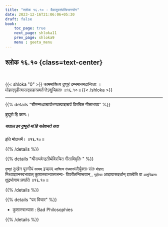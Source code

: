 ```yaml
---
title: "श्लोक १६.१० - दैवासुरसंपत्विभागयोग"
date: 2023-12-16T21:06:06+05:30
draft: false
book:
    toc_page: true
    next_page: shloka11
    prev_page: shloka9
    menu : geeta_menu
---
```




## श्लोक १६.१०  {class=text-center}

<br/>

{{< shloka  "0"  >}}
काममाश्रित्य दुष्पूरं दम्भमानमदान्विताः ।  
मोहाद्गृहीत्वासद्ग्राहान्प्रवर्तन्तेऽशुचिव्रताः ॥१६.१०॥
{{< /shloka >}}

---


{{% details "श्रीमन्मध्वाचार्यभगवत्पादाचर्य विरचित  गीताभाष्य" %}}

दुष्पूरो हि कामः।
##### पाताल इव दुष्पूरो मां हि क्लेशयते सदा 
इति मोक्षधर्मे। ॥१६.१०॥

{{% /details %}}


{{% details "श्रीराघवेन्द्रतीर्थविरचित गीताविवृतिः " %}}

`दुष्णूरं` दुःखेन पूरणीयं `कामम्` इच्छाम् 
`आश्रित्य` `दंभमान`मदैर्युक्ताः संतः `मोहात्‌`  
मिथ्याज्ञानस्वभावात्‌ 
कुशास्त्राभ्यासजन्य- विपरीतनिश्चयान्‌ , `गृहीत्वा` 
आदायासदर्थान्‌ ज्ञात्वेति वा 
`अशुचिव्रताः` क्षुद्रभोगाय प्रवर्तंते ॥१६.१०॥

{{% /details %}}


{{% details "पद विचार" %}}

- कुशास्त्राभ्यास : Bad Philosophies

{{% /details %}}
